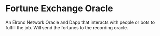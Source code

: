 # Fortune Exchange Oracle

An Elrond Network Oracle and Dapp that interacts with people or bots to fulfill the job.
Will send the fortunes to the recording oracle.